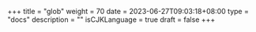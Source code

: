 +++
title = "glob"
weight = 70
date = 2023-06-27T09:03:18+08:00
type = "docs"
description = ""
isCJKLanguage = true
draft = false
+++
